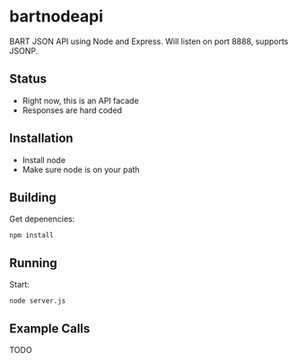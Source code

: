 bartnodeapi
===========

BART JSON API using Node and Express.  Will listen on port 8888, supports JSONP.

Status
------

* Right now, this is an API facade
* Responses are hard coded

Installation
------------

* Install node
* Make sure node is on your path

Building
--------

Get depenencies:

```
npm install
```

Running
-------

Start:

```
node server.js
```

Example Calls
-------------

TODO
